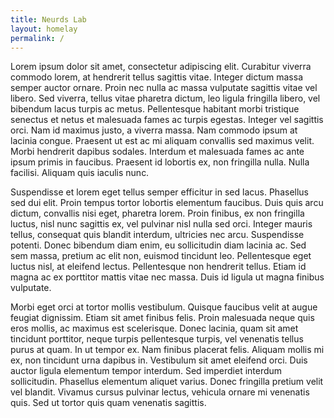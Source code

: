 ```yaml
---
title: Neurds Lab
layout: homelay
permalink: /
---
```


Lorem ipsum dolor sit amet, consectetur adipiscing elit. Curabitur viverra commodo lorem, at hendrerit tellus sagittis vitae. Integer dictum massa semper auctor ornare. Proin nec nulla ac massa vulputate sagittis vitae vel libero. Sed viverra, tellus vitae pharetra dictum, leo ligula fringilla libero, vel bibendum lacus turpis ac metus. Pellentesque habitant morbi tristique senectus et netus et malesuada fames ac turpis egestas. Integer vel sagittis orci. Nam id maximus justo, a viverra massa. Nam commodo ipsum at lacinia congue. Praesent ut est ac mi aliquam convallis sed maximus velit. Morbi hendrerit dapibus sodales. Interdum et malesuada fames ac ante ipsum primis in faucibus. Praesent id lobortis ex, non fringilla nulla. Nulla facilisi. Aliquam quis iaculis nunc.

Suspendisse et lorem eget tellus semper efficitur in sed lacus. Phasellus sed dui elit. Proin tempus tortor lobortis elementum faucibus. Duis quis arcu dictum, convallis nisi eget, pharetra lorem. Proin finibus, ex non fringilla luctus, nisl nunc sagittis ex, vel pulvinar nisl nulla sed orci. Integer mauris tellus, consequat quis blandit interdum, ultricies nec arcu. Suspendisse potenti. Donec bibendum diam enim, eu sollicitudin diam lacinia ac. Sed sem massa, pretium ac elit non, euismod tincidunt leo. Pellentesque eget luctus nisl, at eleifend lectus. Pellentesque non hendrerit tellus. Etiam id magna ac ex porttitor mattis vitae nec massa. Duis id ligula ut magna finibus vulputate.

Morbi eget orci at tortor mollis vestibulum. Quisque faucibus velit at augue feugiat dignissim. Etiam sit amet finibus felis. Proin malesuada neque quis eros mollis, ac maximus est scelerisque. Donec lacinia, quam sit amet tincidunt porttitor, neque turpis pellentesque turpis, vel venenatis tellus purus at quam. In ut tempor ex. Nam finibus placerat felis. Aliquam mollis mi ex, non tincidunt urna dapibus in. Vestibulum sit amet eleifend orci. Duis auctor ligula elementum tempor interdum. Sed imperdiet interdum sollicitudin. Phasellus elementum aliquet varius. Donec fringilla pretium velit vel blandit. Vivamus cursus pulvinar lectus, vehicula ornare mi venenatis quis. Sed ut tortor quis quam venenatis sagittis.
